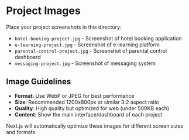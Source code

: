 # Project Images

Place your project screenshots in this directory:

- `hotel-booking-project.jpg` - Screenshot of hotel booking application
- `e-learning-project.jpg` - Screenshot of e-learning platform  
- `parental-control-project.jpg` - Screenshot of parental control dashboard
- `messaging-project.jpg` - Screenshot of messaging system

## Image Guidelines

- **Format**: Use WebP or JPEG for best performance
- **Size**: Recommended 1200x800px or similar 3:2 aspect ratio
- **Quality**: High quality but optimized for web (under 500KB each)
- **Content**: Show the main interface/dashboard of each project

Next.js will automatically optimize these images for different screen sizes and formats.

